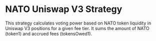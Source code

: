 # NATO Uniswap V3 Strategy

This strategy calculates voting power based on NATO token liquidity 
in Uniswap V3 positions for a given fee tier. 
It sums the amount of NATO (token1) and accrued fees (tokensOwed1).
